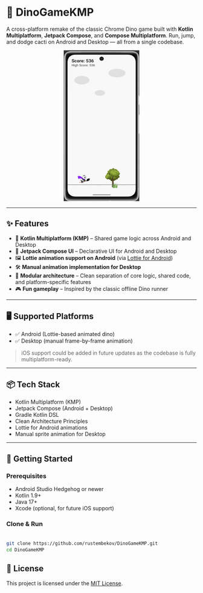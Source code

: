 # 🦖 DinoGameKMP

A cross-platform remake of the classic Chrome Dino game built with **Kotlin Multiplatform**, **Jetpack Compose**, and **Compose Multiplatform**. Run, jump, and dodge cacti on Android and Desktop — all from a single codebase.

<p align="center">
  <img src="https://github.com/rustembekov/DinoGameKMP/blob/main/core/src/main/assets/game_screen.png" width="200" height="400"/>
</p>

---

## ✨ Features

- 🧩 **Kotlin Multiplatform (KMP)** – Shared game logic across Android and Desktop
- 🎨 **Jetpack Compose UI** – Declarative UI for Android and Desktop
- 🖼️ **Lottie animation support on Android** (via [Lottie for Android](https://github.com/airbnb/lottie-android))
- 🛠️ **Manual animation implementation for Desktop**
- 🧱 **Modular architecture** – Clean separation of core logic, shared code, and platform-specific features
- 🎮 **Fun gameplay** – Inspired by the classic offline Dino runner

---

## 🖥️ Supported Platforms

- ✅ Android (Lottie-based animated dino)
- ✅ Desktop (manual frame-by-frame animation)

> iOS support could be added in future updates as the codebase is fully multiplatform-ready.

---

## 📦 Tech Stack

- Kotlin Multiplatform (KMP)
- Jetpack Compose (Android + Desktop)
- Gradle Kotlin DSL
- Clean Architecture Principles
- Lottie for Android animations
- Manual sprite animation for Desktop

---

## 🚀 Getting Started

### Prerequisites

- Android Studio Hedgehog or newer
- Kotlin 1.9+
- Java 17+
- Xcode (optional, for future iOS support)

### Clone & Run

```bash

git clone https://github.com/rustembekov/DinoGameKMP.git
cd DinoGameKMP

```
## 📄 License

This project is licensed under the [MIT License](https://github.com/rustembekov/DinoGameKMP/blob/main/LICENSE).
